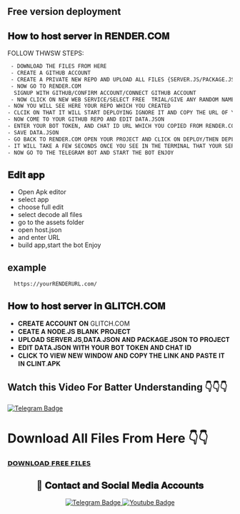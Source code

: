 ## Free version deployment

## 𝐇𝐨𝐰 𝐭𝐨 𝐡𝐨𝐬𝐭 𝐬𝐞𝐫𝐯𝐞𝐫 𝐢𝐧 𝐑𝐄𝐍𝐃𝐄𝐑.𝐂𝐎𝐌
<p>FOLLOW THWSW STEPS:</p>



```bash  
 - DOWNLOAD THE FILES FROM HERE
 - CREATE A GITHUB ACCOUNT 
 - CREATE A PRIVATE NEW REPO AND UPLOAD ALL FILES {SERVER.JS/PACKAGE.JSON/DATA.JSON }
 - NOW GO TO RENDER.COM
  SIGNUP WITH GITHUB/CONFIRM ACCOUNT/CONNECT GITHUB ACCOUNT
 - NOW CLICK ON NEW WEB SERVICE/SELECT FREE  TRIAL/GIVE ANY RANDOM NAME OF YOUR WEB SERVICE
- NOW YOU WILL SEE HERE YOUR REPO WHICH YOU CREATED 
- CLCIK ON THAT IT WILL START DEPLOYING IGNORE IT AND COPY THE URL OF YOUR WEB SERVICE
- NOW COME TO YOUR GITHUB REPO AND EDIT DATA.JSON
- ENTER YOUR BOT TOKEN, AND CHAT ID URL WHICH YOU COPIED FROM RENDER.COM
- SAVE DATA.JSON
- GO BACK TO RENDER.COM OPEN YOUR PROJECT AND CLICK ON DEPLOY/THEN DEPLOY THE LATEST COMMITS
- IT WILL TAKE A FEW SECONDS ONCE YOU SEE IN THE TERMINAL THAT YOUR SERVICE IS LIVE
- NOW GO TO THE TELEGRAM BOT AND START THE BOT ENJOY
```

## 𝐄𝐝𝐢𝐭 𝐚𝐩𝐩
 - Open Apk editor 
 - select app
 - choose full edit
 - select decode all files
 - go to the assets folder
 - open host.json
 - and enter URL
 - build app,start the bot  Enjoy

## example
```bash  
  https://yourRENDERURL.com/

```

## 𝐇𝐨𝐰 𝐭𝐨 𝐡𝐨𝐬𝐭 𝐬𝐞𝐫𝐯𝐞𝐫 𝐢𝐧 𝐆𝐋𝐈𝐓𝐂𝐇.𝐂𝐎𝐌

- 𝐂𝐑𝐄𝐀𝐓𝐄 𝐀𝐂𝐂𝐎𝐔𝐍𝐓 𝐎𝐍 GLITCH.COM
- 𝐂𝐄𝐀𝐓𝐄 𝐀 𝐍𝐎𝐃𝐄.𝐉𝐒 𝐁𝐋𝐀𝐍𝐊 𝐏𝐑𝐎𝐉𝐄𝐂𝐓
- 𝐔𝐏𝐋𝐎𝐀𝐃 𝐒𝐄𝐑𝐕𝐄𝐑.𝐉𝐒,𝐃𝐀𝐓𝐀.𝐉𝐒𝐎𝐍 𝐀𝐍𝐃 𝐏𝐀𝐂𝐊𝐀𝐆𝐄.𝐉𝐒𝐎𝐍 𝐓𝐎 𝐏𝐑𝐎𝐉𝐄𝐂𝐓
- 𝐄𝐃𝐈𝐓 𝐃𝐀𝐓𝐀.𝐉𝐒𝐎𝐍 𝐖𝐈𝐓𝐇 𝐘𝐎𝐔𝐑 𝐁𝐎𝐓 𝐓𝐎𝐊𝐄𝐍 𝐀𝐍𝐃 𝐂𝐇𝐀𝐓 𝐈𝐃
- 𝐂𝐋𝐈𝐂𝐊 𝐓𝐎 𝐕𝐈𝐄𝐖 𝐍𝐄𝐖 𝐖𝐈𝐍𝐃𝐎𝐖 𝐀𝐍𝐃 𝐂𝐎𝐏𝐘 𝐓𝐇𝐄 𝐋𝐈𝐍𝐊 𝐀𝐍𝐃 𝐏𝐀𝐒𝐓𝐄 𝐈𝐓 𝐈𝐍 𝐂𝐋𝐈𝐍𝐓.𝐀𝐏𝐊

## Watch this Video For Batter Understanding 👇👇👇

<a href="https://t.me/R8HEX/6">
    <img src="https://img.shields.io/badge/BUY-NOW-blue?style=for-the-badge&logo=telegram" alt="Telegram Badge"/>
  </a>

# Download All Files From Here 👇👇

<a href="https://github.com/Tocsiop/R8HEX/archive/refs/tags/V1.0.0-R8HEX.zip">𝗗𝗢𝗪𝗡𝗟𝗢𝗔𝗗 𝗙𝗥𝗘𝗘 𝗙𝗜𝗟𝗘𝗦</a>


<h2 align="center">🔗 𝐂𝐨𝐧𝐭𝐚𝐜𝐭 𝐚𝐧𝐝 𝐒𝐨𝐜𝐢𝐚𝐥 𝐌𝐞𝐝𝐢𝐚 𝐀𝐜𝐜𝐨𝐮𝐧𝐭𝐬</h2>

<p align="center">
  <a href="https://t.me/R8HEX">
    <img src="https://img.shields.io/badge/CONTACT-TELEGRAM-blue?style=for-the-badge&logo=telegram" alt="Telegram Badge"/>
  </a>
  <a href="https://www.youtube.com/@R8HEXTUTORIAL">
    <img src="https://img.shields.io/badge/CONTACT-YOUTUBE-red?style=for-the-badge&logo=youtube" alt="Youtube Badge"/>
  </a>
</p>


